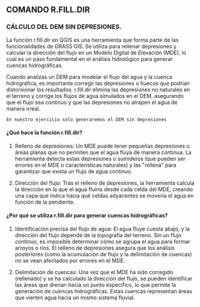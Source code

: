 ## COMANDO R.FILL.DIR
 
### CÁLCULO DEL DEM SIN DEPRESIONES. 

La función r.fill.dir en QGIS es una herramienta que forma parte de las funcionalidades de GRASS GIS. Se utiliza para rellenar depresiones y calcular la dirección del flujo en un Modelo Digital de Elevación (MDE), lo cual es un paso fundamental en el análisis hidrológico para generar cuencas hidrográficas.

Cuando analizas un DEM para modelar el flujo del agua y la cuenca hidrográfica, es importante corregir las depresiones o huecos que podrían distorsionar los resultados. r.fill.dir elimina las depresiones no naturales en el terreno y corrige los flujos de agua simulados en el DEM, asegurando que el flujo sea continuo y que las depresiones no atrapen el agua de manera irreal.

```
En nuestro ejercicio sólo generaremos el DEM sin depresiones
```

#### ¿Qué hace la función r.fill.dir?
1. Relleno de depresiones: Un MDE puede tener pequeñas depresiones o áreas planas que no permiten que el agua fluya de manera continua. La herramienta detecta estas depresiones o sumideros (que pueden ser errores en el MDE o características naturales) y las "rellena" para garantizar que exista un flujo de agua continuo.

2. Dirección del flujo: Tras el relleno de depresiones, la herramienta calcula la dirección en la que el agua fluiría desde cada celda del MDE, creando una capa que indica hacia qué celdas adyacentes se movería el agua en función de la pendiente.

#### ¿Por qué se utiliza r.fill.dir para generar cuencas hidrográficas?
1. Identificación precisa del flujo de agua: El agua fluye cuesta abajo, y la dirección del flujo depende de la topografía del terreno. Sin un flujo continuo, es imposible determinar cómo se agrupa el agua para formar arroyos o ríos. El relleno de depresiones asegura que los análisis posteriores (como la acumulación de flujo y la delimitación de cuencas) no se vean afectados por errores en el MDE.

2. Delimitación de cuencas: Una vez que el MDE ha sido corregido (rellenado) y se ha calculado la dirección del flujo, se pueden identificar las áreas que drenan hacia un punto específico, lo que permite la generación de cuencas hidrográficas. Estas cuencas representan áreas que vierten agua hacia un mismo sistema fluvial.

